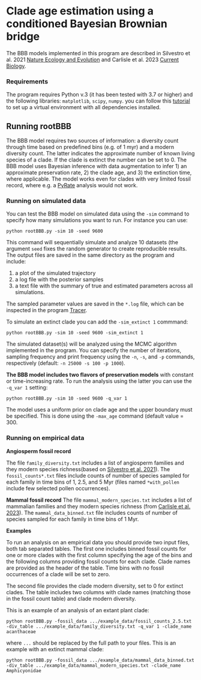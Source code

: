 # Clade age estimation using a conditioned Bayesian Brownian bridge

The BBB models implemented in this program are described in Silvestro et al. 2021 [Nature Ecology and Evolution](https://doi.org/10.1038/s41559-020-01387-8) and Carlisle et al. 2023 [Current Biology](https://doi.org/10.1016/j.cub.2023.06.016). 


### Requirements
The program requires Python v.3 (it has been tested with 3.7 or higher) and the following libraries: `matplotlib`, `scipy`, `numpy`.
you can follow this [tutorial](https://github.com/dsilvestro/PyRate/blob/master/tutorials/pyrate_tutorial_0.md) to set up a virtual environment with all dependencies installed.

## Running rootBBB
The BBB model requires two sources of information: a diversity count through time based on predefined bins (e.g. of 1 myr) and a modern diversity count. The latter indicates the approximate number of known living species of a clade. If the clade is extinct the number can be set to 0. The BBB model uses Bayesian inference with data augmentation to infer 1) an approximate preservation rate, 2) the clade age, and 3) the extinction time, where applicable. The model works even for clades with very limited fossil record, where e.g. a [PyRate](https://github.com/dsilvestro/PyRate) analysis would not work. 


### Running on simulated data
You can test the BBB model on simulated data using the `-sim` command to specify how many simulations you want to run. 
For instance you can use:

```
python rootBBB.py -sim 10 -seed 9600
```

This command will sequentially simulate and analyze 10 datasets (the argument `seed` fixes the random generator to create reproducible results. The output files are saved in the same directory as the program and include:  
1. a plot of the simulated trajectory  
2. a log file with the posterior samples  
3. a text file with the summary of true and estimated parameters across all simulations.

The sampled parameter values are saved in the `*.log` file, which can be inspected in the program [Tracer](https://beast.community/tracer).

To simulate an extinct clade you can add the `-sim_extinct 1` commmand:

```
python rootBBB.py -sim 10 -seed 9600 -sim_extinct 1
```
The simulated dataset(s) will be analyzed using the MCMC algorithm implemented in the program. You can specify the number of iterations, sampling frequency and print frequency using the `-n`, `-s`, and `-p` commands, respectively (default: `-n 25000 -s 100 -p 1000`). 

**The BBB model includes two flavors of preservation models** with constant or time-increasing rate. To run the analysis using the latter you can use the `-q_var 1` setting: 

```
python rootBBB.py -sim 10 -seed 9600 -q_var 1
```

The model uses a uniform prior on clade age and the upper boundary must be specified. This is done using the `-max_age` command (default value = 300. 


### Running on empirical data

**Angiosperm fossil record**

The file `family_diversity.txt` includes a list of angiosperm families and they modern species richness(based on [Silvestro et al. 2021](https://doi.org/10.1038/s41559-020-01387-8)). The `fossil_counts*.txt` files include counts of number of species sampled for each family in time bins of 1, 2.5, and 5 Myr (files named `*with_pollen` include few selected pollen occurrences).  

**Mammal fossil record**
The file `mammal_modern_species.txt` includes a list of mammalian families and they modern species richness (from [Carlisle et al. 2023](https://doi.org/10.1016/j.cub.2023.06.016)). The `mammal_data_binned.txt` file includes counts of number of species sampled for each family in time bins of 1 Myr.  


**Examples**

To run an analysis on an empirical data you should provide two input files, both tab separated tables. The first one includes binned fossil counts for one or more clades with the first column specifying the age of the bins and the following columns providing fossil counts for each clade. Clade names are provided as the header of the table. 
Time bins with no fossil occurrences of a clade will be set to zero. 

The second file provides the clade modern diversity, set to 0 for extinct clades. The table includes two columns with clade names (matching those in the fossil count table) and clade modern diversity. 


This is an example of an analysis of an extant plant clade:

```
python rootBBB.py -fossil_data .../example_data/fossil_counts_2.5.txt -div_table .../example_data/family_diversity.txt -q_var 1 -clade_name acanthaceae
```

where `...` should be replaced by the full path to your files. 
This is an example with an extinct mammal clade:

```
python rootBBB.py -fossil_data .../example_data/mammal_data_binned.txt -div_table .../example_data/mammal_modern_species.txt -clade_name Amphicyonidae
```


